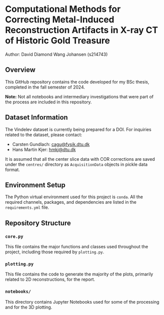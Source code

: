# Computational Methods for Correcting Metal-Induced Reconstruction Artifacts in X-ray CT of Historic Gold Treasure

Author: David Diamond Wang Johansen (s214743)

## Overview

This GitHub repository contains the code developed for my BSc thesis, completed in the fall semester of 2024.

**Note:** Not all notebooks and intermediary investigations that were part of the process are included in this repository.

## Dataset Information

The Vindelev dataset is currently being prepared for a DOI. For inquiries related to the dataset, please contact:

- Carsten Gundlach: [cagu@fysik.dtu.dk](mailto:cagu@fysik.dtu.dk)
- Hans Martin Kjer: [hmkj@dtu.dk](mailto:hmkj@dtu.dk)

It is assumed that all the center slice data with COR corrections are saved under the `centres/` directory as `AcquisitionData` objects in pickle data format.

## Environment Setup

The Python virtual environment used for this project is `conda`. All the required channels, packages, and dependencies are listed in the `requirements.yml` file.

## Repository Structure

### `core.py`

This file contains the major functions and classes used throughout the project, including those required by `plotting.py`.

### `plotting.py`

This file contains the code to generate the majority of the plots, primarily related to 2D reconstructions, for the report.

### `notebooks/`

This directory contains Jupyter Notebooks used for some of the processing and for the 3D plotting.